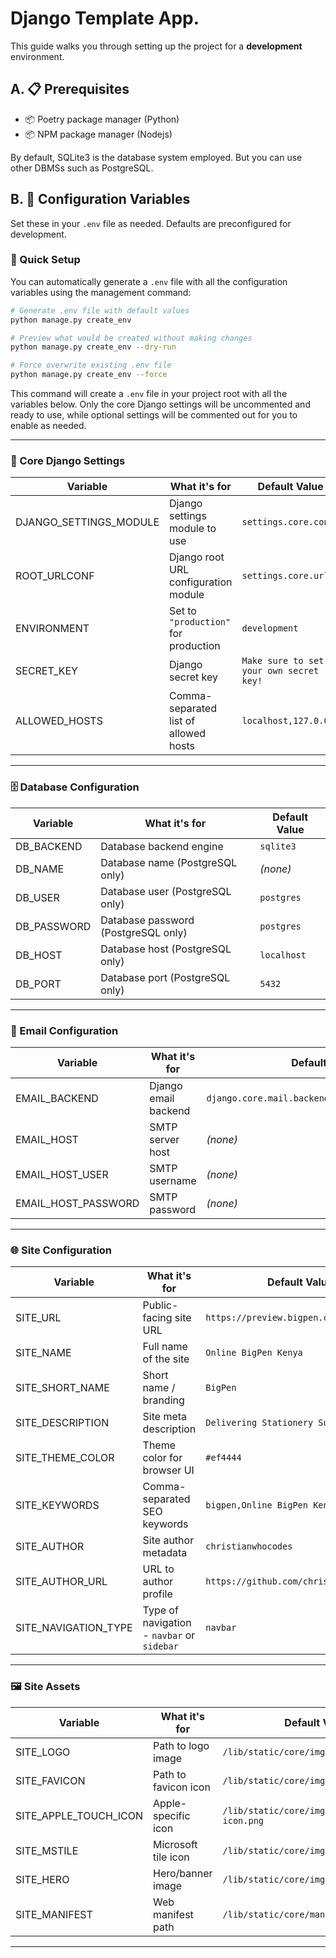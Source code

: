 # Django Template App.

This guide walks you through setting up the project for a **development** environment.

## A. 📋 Prerequisites

- 📦 Poetry package manager (Python)
- 📦 NPM package manager (Nodejs)

By default, SQLite3 is the database system employed. But you can use other DBMSs such as PostgreSQL.

## B. 🔧 Configuration Variables

Set these in your `.env` file as needed. Defaults are preconfigured for development.

### 🚀 Quick Setup

You can automatically generate a `.env` file with all the configuration variables using the management command:

```bash
# Generate .env file with default values
python manage.py create_env

# Preview what would be created without making changes
python manage.py create_env --dry-run

# Force overwrite existing .env file
python manage.py create_env --force
```

This command will create a `.env` file in your project root with all the variables below. Only the core Django settings will be uncommented and ready to use, while optional settings will be commented out for you to enable as needed.

---

### 🧠 Core Django Settings

| Variable               | What it's for                         | Default Value                           |
| ---------------------- | ------------------------------------- | --------------------------------------- |
| DJANGO_SETTINGS_MODULE | Django settings module to use         | `settings.core.conf`                    |
| ROOT_URLCONF           | Django root URL configuration module  | `settings.core.urls`                    |
| ENVIRONMENT            | Set to `"production"` for production  | `development`                           |
| SECRET_KEY             | Django secret key                     | `Make sure to set your own secret key!` |
| ALLOWED_HOSTS          | Comma-separated list of allowed hosts | `localhost,127.0.0.1`                   |

---

### 🗄️ Database Configuration

| Variable    | What it's for                       | Default Value |
| ----------- | ----------------------------------- | ------------- |
| DB_BACKEND  | Database backend engine             | `sqlite3`     |
| DB_NAME     | Database name (PostgreSQL only)     | _(none)_      |
| DB_USER     | Database user (PostgreSQL only)     | `postgres`    |
| DB_PASSWORD | Database password (PostgreSQL only) | `postgres`    |
| DB_HOST     | Database host (PostgreSQL only)     | `localhost`   |
| DB_PORT     | Database port (PostgreSQL only)     | `5432`        |

---

### 📧 Email Configuration

| Variable            | What it's for        | Default Value                                    |
| ------------------- | -------------------- | ------------------------------------------------ |
| EMAIL_BACKEND       | Django email backend | `django.core.mail.backends.console.EmailBackend` |
| EMAIL_HOST          | SMTP server host     | _(none)_                                         |
| EMAIL_HOST_USER     | SMTP username        | _(none)_                                         |
| EMAIL_HOST_PASSWORD | SMTP password        | _(none)_                                         |

---

### 🌐 Site Configuration

| Variable             | What it's for                              | Default Value                           |
| -------------------- | ------------------------------------------ | --------------------------------------- |
| SITE_URL             | Public-facing site URL                     | `https://preview.bigpen.co.ke`          |
| SITE_NAME            | Full name of the site                      | `Online BigPen Kenya`                   |
| SITE_SHORT_NAME      | Short name / branding                      | `BigPen`                                |
| SITE_DESCRIPTION     | Site meta description                      | `Delivering Stationery Supplies`        |
| SITE_THEME_COLOR     | Theme color for browser UI                 | `#ef4444`                               |
| SITE_KEYWORDS        | Comma-separated SEO keywords               | `bigpen,Online BigPen Kenya,ecommerce`  |
| SITE_AUTHOR          | Site author metadata                       | `christianwhocodes`                     |
| SITE_AUTHOR_URL      | URL to author profile                      | `https://github.com/christianwhocodes/` |
| SITE_NAVIGATION_TYPE | Type of navigation - `navbar` or `sidebar` | `navbar`                                |

---

### 🖼️ Site Assets

| Variable              | What it's for        | Default Value                               |
| --------------------- | -------------------- | ------------------------------------------- |
| SITE_LOGO             | Path to logo image   | `/lib/static/core/img/logo.png`             |
| SITE_FAVICON          | Path to favicon icon | `/lib/static/core/img/favicon.ico`          |
| SITE_APPLE_TOUCH_ICON | Apple-specific icon  | `/lib/static/core/img/apple-touch-icon.png` |
| SITE_MSTILE           | Microsoft tile icon  | `/lib/static/core/img/mstile.png`           |
| SITE_HERO             | Hero/banner image    | `/lib/static/core/img/hero.jpg`             |
| SITE_MANIFEST         | Web manifest path    | `/lib/static/core/manifest.webmanifest`     |

---
